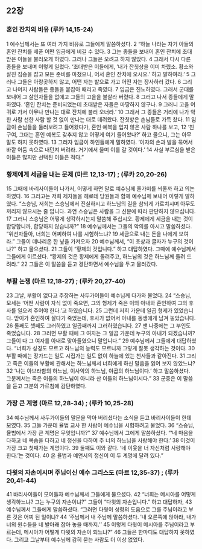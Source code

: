 ## 22장
### 혼인 잔치의 비유 (루카 14,15-24)
1 예수님께서는 또 여러 가지 비유로 그들에게 말씀하셨다.
2 “하늘 나라는 자기 아들의 혼인 잔치를 베푼 어떤 임금에게 비길 수 있다.
3 그는 종들을 보내어 혼인 잔치에 초대받은 이들을 불러오게 하였다. 그러나 그들은 오려고 하지 않았다.
4 그래서 다시 다른 종들을 보내며 이렇게 일렀다. ‘초대받은 이들에게, ′내가 잔칫상을 이미 차렸소. 황소와 살진 짐승을 잡고 모든 준비를 마쳤으니, 어서 혼인 잔치에 오시오.′ 하고 말하여라.’
5 그러나 그들은 아랑곳하지 않고, 어떤 자는 밭으로 가고 어떤 자는 장사하러 갔다.
6 그리고 나머지 사람들은 종들을 붙잡아 때리고 죽였다.
7 임금은 진노하였다. 그래서 군대를 보내어 그 살인자들을 없애고 그들의 고을을 불살라 버렸다.
8 그러고 나서 종들에게 말하였다. ‘혼인 잔치는 준비되었는데 초대받은 자들은 마땅하지 않구나.
9 그러니 고을 어귀로 가서 아무나 만나는 대로 잔치에 불러 오너라.’
10 그래서 그 종들은 거리에 나가 악한 사람 선한 사람 할 것 없이 만나는 대로 데려왔다. 잔칫방은 손님들로 가득 찼다.
11 임금이 손님들을 둘러보려고 들어왔다가, 혼인 예복을 입지 않은 사람 하나를 보고,
12 ‘친구여, 그대는 혼인 예복도 갖추지 않고 어떻게 여기 들어왔나?’ 하고 물으니, 그는 아무 말도 하지 못하였다.
13 그러자 임금이 하인들에게 말하였다. ‘이자의 손과 발을 묶어서 바깥 어둠 속으로 내던져 버려라. 거기에서 울며 이를 갈 것이다.’
14 사실 부르심을 받은 이들은 많지만 선택된 이들은 적다.”
### 황제에게 세금을 내는 문제 (마르 12,13-17) ;  (루카 20,20-26)
15 그때에 바리사이들이 나가서, 어떻게 하면 말로 예수님께 올가미를 씌울까 하고 의논하였다.
16 그러고는 저희 제자들을 헤로데 당원들과 함께 예수님께 보내어 이렇게 말하였다. “스승님, 저희는 스승님께서 진실하시고 하느님의 길을 참되게 가르치시며 아무도 꺼리지 않으시는 줄 압니다. 과연 스승님은 사람을 그 신분에 따라 판단하지 않으십니다.
17 그러니 스승님은 어떻게 생각하시는지 말씀해 주십시오. 황제에게 세금을 내는 것이 합당합니까, 합당하지 않습니까?”
18 예수님께서는 그들의 악의를 아시고 말씀하셨다. “위선자들아, 너희는 어찌하여 나를 시험하느냐?
19 세금으로 내는 돈을 나에게 보여라.” 그들이 데나리온 한 닢을 가져오자
20 예수님께서, “이 초상과 글자가 누구의 것이냐?” 하고 물으셨다.
21 그들이 “황제의 것입니다.” 하고 대답하였다. 그때에 예수님께서 그들에게 이르셨다. “황제의 것은 황제에게 돌려주고, 하느님의 것은 하느님께 돌려 드려라.”
22 그들은 이 말씀을 듣고 경탄하면서 예수님을 두고 물러갔다.
### 부활 논쟁 (마르 12,18-27) ;  (루카 20,27-40)
23 그날, 부활이 없다고 주장하는 사두가이들이 예수님께 다가와 물었다.
24 “스승님, 모세는 ‘어떤 사람이 자식 없이 죽으면, 그의 형제가 죽은 이의 아내와 혼인하여 그의 후사를 일으켜 주어야 한다.’고 하였습니다.
25 그런데 저희 가운데 일곱 형제가 있었습니다. 맏이가 혼인하여 살다가 죽었는데, 후사가 없어서 아내를 동생에게 남겨 놓았습니다.
26 둘째도 셋째도 그러하였고 일곱째까지 그러하였습니다.
27 맨 나중에는 그 부인도 죽었습니다.
28 그러면 부활 때에 그 여자는 그 일곱 가운데 누구의 아내가 되겠습니까? 그들이 다 그 여자를 아내로 맞아들였으니 말입니다.”
29 예수님께서 그들에게 대답하셨다. “너희가 성경도 모르고 하느님의 능력도 모르니까 그렇게 잘못 생각하는 것이다.
30 부활 때에는 장가드는 일도 시집가는 일도 없이 하늘에 있는 천사들과 같아진다.
31 그리고 죽은 이들의 부활에 관해서는 하느님께서 너희에게 하신 말씀을 읽어 보지 않았느냐?
32 ‘나는 아브라함의 하느님, 이사악의 하느님, 야곱의 하느님이다.’ 하고 말씀하셨다. 그분께서는 죽은 이들의 하느님이 아니라 산 이들의 하느님이시다.”
33 군중은 이 말씀을 듣고 그분의 가르침에 감탄하였다.
### 가장 큰 계명 (마르 12,28-34) ;  (루카 10,25-28)
34 예수님께서 사두가이들의 말문을 막아 버리셨다는 소식을 듣고 바리사이들이 한데 모였다.
35 그들 가운데 율법 교사 한 사람이 예수님을 시험하려고 물었다.
36 “스승님, 율법에서 가장 큰 계명은 무엇입니까?”
37 예수님께서 그에게 말씀하셨다. “‘네 마음을 다하고 네 목숨을 다하고 네 정신을 다하여 주 너의 하느님을 사랑해야 한다.’
38 이것이 가장 크고 첫째가는 계명이다.
39 둘째도 이와 같다. ‘네 이웃을 너 자신처럼 사랑해야 한다.’는 것이다.
40 온 율법과 예언서의 정신이 이 두 계명에 달려 있다.”
### 다윗의 자손이시며 주님이신 예수 그리스도 (마르 12,35-37) ;  (루카 20,41-44)
41 바리사이들이 모여들자 예수님께서 그들에게 물으셨다.
42 “너희는 메시아를 어떻게 생각하느냐? 그는 누구의 자손이냐?” 그들이 “다윗의 자손입니다.” 하고 대답하자,
43 예수님께서 그들에게 말씀하셨다. “그러면 다윗이 성령의 도움으로 그를 주님이라고 부른 것은 어찌 된 일이냐?
44 ‘주님께서 내 주님께 말씀하셨다. ′내 오른쪽에 앉아라, 내가 너의 원수들을 네 발아래 잡아 놓을 때까지.′’
45 이렇게 다윗이 메시아를 주님이라고 부르는데, 메시아가 어떻게 다윗의 자손이 되느냐?”
46 그들은 한마디도 대답하지 못하였다. 그리고 그날부터 예수님께 감히 묻는 사람도 더 이상 없었다.

